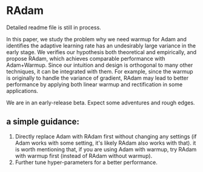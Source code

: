 # RAdam

Detailed readme file is still in process. 

In this paper, we study the problem why we need warmup for Adam and identifies the adaptive learning rate has an undesirably large variance in the early stage. 
We verifies our hypothesis both theoretical and empirically, and propose RAdam, which achieves comparable performance with Adam+Warmup. 
Since our intuition and design is orthogonal to many other techniques, it can be integrated with them.
For example, since the warmup is originally to handle the variance of gradient, RAdam may lead to better performance by applying both linear warmup and rectification in some applications. 

We are in an early-release beta. Expect some adventures and rough edges.

## a simple guidance:

1. Directly replace Adam with RAdam first without changing any settings (if Adam works with some setting, it's likely RAdam also works with that). it is worth mentioning that, if you are using Adam with warmup, try RAdam with warmup first (instead of RAdam without warmup). 
2. Further tune hyper-parameters for a better performance. 
